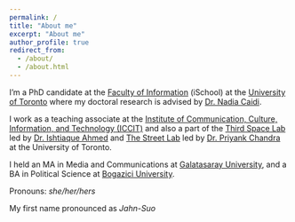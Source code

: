 ```yaml
---
permalink: /
title: "About me"
excerpt: "About me"
author_profile: true
redirect_from: 
  - /about/
  - /about.html
---
```


I’m a PhD candidate at the [Faculty of Information](https://ischool.utoronto.ca/) (iSchool) at the [University of Toronto](https://www.utoronto.ca) where my doctoral research is advised by [Dr. Nadia Caidi](https://caidi.ischool.utoronto.ca).

I work as a teaching associate at the [Institute of Communication, Culture, Information, and Technology (ICCIT)](https://www.utm.utoronto.ca/iccit/institute-communication-culture-information-and-technology) and also a part of the [Third Space Lab](https://thirdspace.toronto.edu/) led by [Dr. Ishtiaque Ahmed](https://www.ishtiaque.net/) and [The Street Lab](https://www.streetlab.tech/) led by [Dr. Priyank Chandra](https://priyankc.com/) at the University of Toronto. 

I held an MA in Media and Communications at [Galatasaray University](https://www.gsu.edu.tr/fr/), and a BA in Political Science at [Bogazici University](http://www.boun.edu.tr/en-US).

Pronouns: _she/her/hers_

My first name pronounced as _Jahn-Suo_




